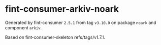 # fint-consumer-arkiv-noark

Generated by fint-consumer `2.5.1` from tag `v3.10.0` on package `noark` and component `arkiv`.

Based on fint-consumer-skeleton refs/tags/v1.7.1.
